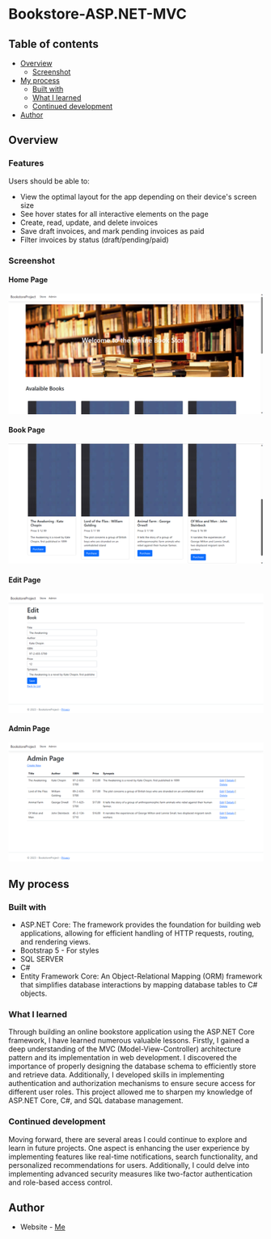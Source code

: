 # Bookstore-ASP.NET-MVC

## Table of contents

- [Overview](#overview)
  - [Screenshot](#screenshot)
- [My process](#my-process)
  - [Built with](#built-with)
  - [What I learned](#what-i-learned)
  - [Continued development](#continued-development)
- [Author](#author)

## Overview

  ### Features

Users should be able to:

- View the optimal layout for the app depending on their device's screen size
- See hover states for all interactive elements on the page
- Create, read, update, and delete invoices
- Save draft invoices, and mark pending invoices as paid
- Filter invoices by status (draft/pending/paid)

### Screenshot

  #### Home Page
![](./home.png)

  #### Book Page
![](./books.png)

  #### Edit Page
![](./editbooks.png)

  #### Admin Page
![](./crud.png)


## My process

### Built with

- ASP.NET Core: The framework provides the foundation for building web applications, allowing for efficient handling of HTTP requests, routing, and rendering views.
- Bootstrap 5 - For styles
- SQL SERVER
- C#
- Entity Framework Core: An Object-Relational Mapping (ORM) framework that simplifies database interactions by mapping database tables to C# objects.

### What I learned

Through building an online bookstore application using the ASP.NET Core framework, I have learned numerous valuable lessons. Firstly, I gained a deep understanding of the MVC (Model-View-Controller) architecture pattern and its implementation in web development. I discovered the importance of properly designing the database schema to efficiently store and retrieve data. Additionally, I developed skills in implementing authentication and authorization mechanisms to ensure secure access for different user roles. This project allowed me to sharpen my knowledge of ASP.NET Core, C#, and SQL database management.

### Continued development

Moving forward, there are several areas I could continue to explore and learn in future projects. One aspect is enhancing the user experience by implementing features like real-time notifications, search functionality, and personalized recommendations for users. Additionally, I could delve into implementing advanced security measures like two-factor authentication and role-based access control. 

## Author

- Website - [Me](https://github.com/emmanuelmav/)
